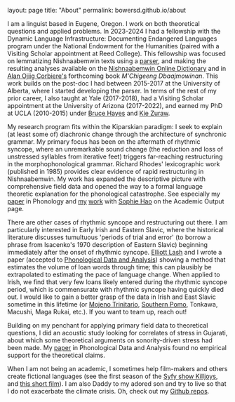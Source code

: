 layout: page
title: "About"
permalink: bowersd.github.io/about

I am a linguist based in Eugene, Oregon. I work on both theoretical questions and applied problems. In 2023-2024 I had a fellowship with the Dynamic Language Infrastructure: Documenting Endangered Languages program under the National Endowment for the Humanities (paired with a Visiting Scholar appointment at Reed College). This fellowship was focused on lemmatizing Nishnaabemwin texts using a [parser](https://github.com/bowersd/otw), and making the resulting analyses available on the [Nishnaabemwin Online Dictionary](https://dictionary.nishnaabemwin.atlas-ling.ca/#/credits) and in [Alan Ojiig Corbiere's](https://profiles.laps.yorku.ca/profiles/ojiigcor/) forthcoming book *M'Chigeeng Dbaajmowinan*. This work builds on the post-doc I had between 2015-2017 at the University of Alberta, where I started developing the parser. In terms of the rest of my prior career, I also taught at Yale (2017-2018), had a Visiting Scholar appointment at the University of Arizona (2017-2022), and earned my PhD at UCLA (2010-2015) under [Bruce Hayes](https://linguistics.ucla.edu/people/hayes/) and [Kie Zuraw](https://kiezuraw.com/).

My research program fits within the Kiparskian paradigm: I seek to explain (at least some of) diachronic change through the architecture of synchronic grammar. My primary focus has been on the aftermath of rhythmic syncope,  where an unremarkable sound change (the reduction and loss of unstressed syllables from iterative feet) triggers far-reaching restructuring in the morphophonological grammar. Richard Rhodes' lexicographic work (published in 1985) provides clear evidence of rapid restructuring in Nishnaabemwin.  My work has expanded the descriptive picture with comprehensive field data and opened the way to a formal language theoretic explanation for the phonological catastrophe.  See especially my [paper](https://www.cambridge.org/core/journals/phonology/article/abs/nishnaabemwin-restructuring-controversy-new-empirical-evidence/2671061998D22F2B9FC81B78DAE42661?utm_campaign=shareaholic&utm_medium=copy_link&utm_source=bookmark) in Phonology and [my](https://arxiv.org/abs/1906.06464) [work](https://repository.upenn.edu/server/api/core/bitstreams/ad88b760-c451-47e6-84d6-aac391f61ac9/content) with [Sophie Hao](https://notaphonologist.com/) on the Academic Output page.

There are other cases of rhythmic syncope and restructuring out there. I am particularly interested in Early Irish and Eastern Slavic, where the historical literature discusses tumultuous 'periods of trial and error' (to borrow a phrase from Isacenko's 1970 description of Eastern Slavic) beginning immediately after the onset of rhythmic syncope. [Elliott Lash](https://www.researchgate.net/profile/Elliott-Lash) and I wrote a paper (accepted to [Phonological Data and Analysis](https://phondata.org)) showing a method that estimates the volume of loan words through time; this can plausibly be extrapolated to estimating the pace of language change. When applied to Irish, we find that very few loans likely entered during the rhythmic syncope period, which is commensurate with rhythmic syncope having quickly died out. I would like to gain a better grasp of the data in Irish and East Slavic sometime in this lifetime (or [Mojeno Trinitario](https://phondata.org/index.php/pda/article/view/2), [Southern Pomo](https://www.cambridge.org/core/journals/phonology/article/stratal-overgeneration-is-necessary-metrically-incoherent-syncope-in-southern-pomo/9498DCFEE0AD8B373FA4C526691C7427), Tonkawa, Macushi, Maga Rukai, etc.). If you want to team up, reach out!

Building on my penchant for applying primary field data to theoretical questions, I did an acoustic study looking for correlates of stress in Gujarati, about which some theoretical arguments on sonority-driven stress had been made. My [paper](https://phondata.org/index.php/pda/article/view/19) in Phonological Data and Analysis found no empirical support for the theoretical claims.

When I am not being an academic, I sometimes help film-makers and others create fictional languages (see the first season of the [Syfy show Killjoys](https://www.syfy.com/killjoys), and [this short film](https://www.imdb.com/title/tt3198208/?ref_=nm_knf_t2)). I am also Daddy to my adored son and try to live so that I do not exacerbate the climate crisis. Oh, check out my [Github repos](https://github.com/bowersd).
